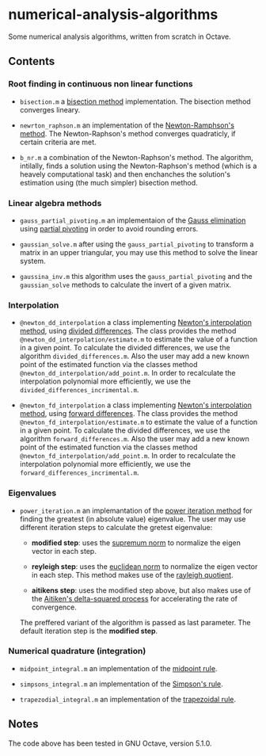 # numerical-analysis-algorithms

Some numerical analysis algorithms, written from scratch in Octave.

## Contents

### Root finding in continuous non linear functions

* `bisection.m`  a [bisection method](https://en.wikipedia.org/wiki/Bisection_method) implementation. The bisection method converges lineary.

* `newrton_raphson.m` an implementation of the [Newton-Ramphson's method](https://en.wikipedia.org/wiki/Newton%27s_method). The Newton-Raphson's method converges quadraticly, if certain criteria are met.

* `b_nr.m`  a combination of the Newton-Raphson's method. The algorithm, intilally, finds a solution using the Newton-Raphson's method (which is a heavely computational task) and then enchanches the solution's estimation using (the much simpler) bisection method.

### Linear algebra methods

* `gauss_partial_pivoting.m` an implementaion of the [Gauss elimination]( https://en.wikipedia.org/wiki/Gaussian_elimination) using [partial pivoting](https://web.mit.edu/10.001/Web/Course_Notes/GaussElimPivoting.html) in order to avoid rounding errors. 

* `gaussian_solve.m` after using the `gauss_partial_pivoting`  to transform a matrix in an upper triangular, you may use this method to solve the linear system.

* `gaussina_inv.m` this algorithm uses the `gauss_partial_pivoting`  and the `gaussian_solve` methods to calculate the invert of a given matrix.

### Ιnterpolation

* `@newton_dd_interpolation` a class implementing [Newton's interpolation method](https://en.wikipedia.org/wiki/Newton_polynomial), using [divided differences](https://en.wikipedia.org/wiki/Finite_difference). The class provides the method `@newton_dd_interpolation/estimate.m` to estimate the value of a function in a given point. To calculate the divided differences, we use the algorithm `divided_differences.m`.  Also the user may add a new known point of the estimated function via the classes method `@newton_dd_interpolation/add_point.m`. In order to recalculate the interpolation polynomial more efficiently, we use the `divided_differences_incrimental.m`.

* `@newton_fd_interpolation` a class implementing [Newton's interpolation method](https://en.wikipedia.org/wiki/Newton_polynomial), using [forward differences](https://en.wikipedia.org/wiki/Finite_difference). The class provides the method `@newton_fd_interpolation/estimate.m` to estimate the value of a function in a given point. To calculate the divided differences, we use the algorithm `forward_differences.m`. Also the user may add a new known point of the estimated function via the classes method `@newton_fd_interpolation/add_point.m`. In order to recalculate the interpolation polynomial more efficiently, we use the `forward_differences_incrimental.m`.

### Eigenvalues

* `power_iteration.m`  an implemantation of the [power iteration method](https://en.wikipedia.org/wiki/Power_iteration) for finding the greatest (in absolute value) eigenvalue.  The user may use different iteration steps to calculate the gretest eigenvalue:
  
  * **modified step**: uses the [supremum norm](https://en.wikipedia.org/wiki/Norm_(mathematics)#Maximum_norm_(special_case_of:_infinity_norm,_uniform_norm,_or_supremum_norm)) to normalize the eigen vector in each step.
  
  * **reyleigh step**: uses the [euclidean norm](https://en.wikipedia.org/wiki/Norm_(mathematics)#Euclidean_norm) to normalize the eigen vector in each step. This method makes use of the [rayleigh quotient](https://en.wikipedia.org/wiki/Rayleigh_quotient).
  
  * **aitikens step**: uses the modified step above, but also makes use of the [Aitiken's delta-squared process](https://en.wikipedia.org/wiki/Aitken%27s_delta-squared_process) for accelerating the rate of convergence.
  
  The preffered variant of the algorithm is passed as last parameter. The default iteration step is the **modified step**.

### Numerical quadrature (integration)

* `midpoint_integral.m` an implementation of the [midpoint rule](https://en.wikipedia.org/wiki/Riemann_sum#Midpoint_rule).

* `simpsons_integral.m`  an implementation of the [Simpson's rule](https://en.wikipedia.org/wiki/Simpson%27s_rule).

* `trapezodial_integral.m` an implementation of the [trapezoidal rule](https://en.wikipedia.org/wiki/Trapezoidal_rule).

## Notes

The code above has been tested in GNU Octave, version 5.1.0.
